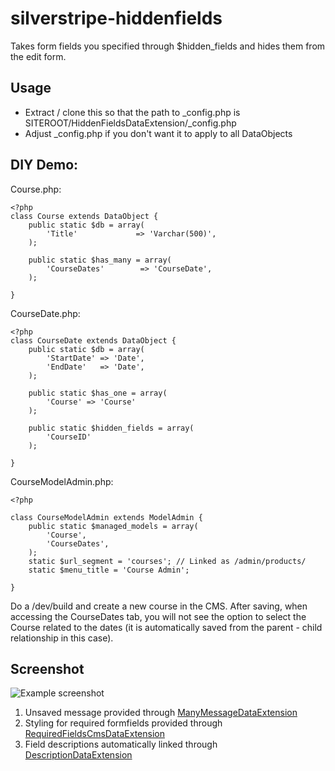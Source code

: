 silverstripe-hiddenfields
=========================

Takes form fields you specified through $hidden_fields and hides them from the edit form.

## Usage

* Extract / clone this so that the path to _config.php is SITEROOT/HiddenFieldsDataExtension/_config.php
* Adjust _config.php if you don't want it to apply to all DataObjects

## DIY Demo:

Course.php:

    <?php
    class Course extends DataObject {
    	public static $db = array(
    		'Title'             => 'Varchar(500)',
    	);
    
    	public static $has_many = array(
    		'CourseDates'        => 'CourseDate',
    	);	

    }

CourseDate.php:

    <?php
    class CourseDate extends DataObject {
    	public static $db = array(
    		'StartDate' => 'Date',
    		'EndDate'   => 'Date',
    	);
    
    	public static $has_one = array(
    		'Course' => 'Course'
    	);
    
    	public static $hidden_fields = array(
    		'CourseID'
    	);
    
    }

CourseModelAdmin.php:

    <?php
    
    class CourseModelAdmin extends ModelAdmin {
    	public static $managed_models = array(
    		'Course', 
    		'CourseDates',
    	); 
      	static $url_segment = 'courses'; // Linked as /admin/products/
      	static $menu_title = 'Course Admin';
    	
    }

Do a /dev/build and create a new course in the CMS. After saving, when accessing the CourseDates tab, you will not see the option to select the Course related to the dates (it is automatically saved from the parent - child relationship in this case).


## Screenshot

![Example screenshot](http://content.screencast.com/users/SanderVD/folders/Jing/media/c66ae9b9-d681-4940-adbd-71773d110d54/2012-11-20_1340.png)

1. Unsaved message provided through [ManyMessageDataExtension](https://github.com/svandragt/silverstripe-manymessage)
2. Styling for required formfields provided through [RequiredFieldsCmsDataExtension](https://github.com/svandragt/silverstripe-requiredfieldscms)
3. Field descriptions automatically linked through [DescriptionDataExtension](https://github.com/svandragt/silverstripe-description)